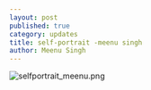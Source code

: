 ```yaml
---
layout: post
published: true
category: updates
title: self-portrait -meenu singh
author: Meenu Singh
---
```

![selfportrait_meenu.png]({{site.baseurl}}/assets/selfportrait_meenu.png)